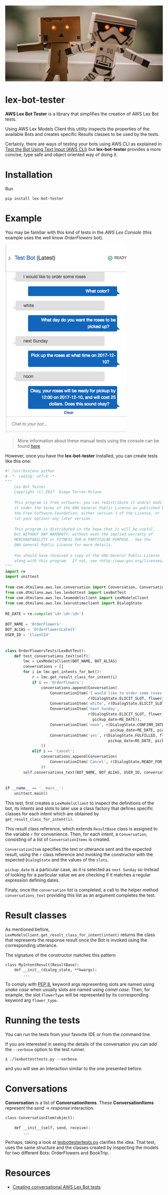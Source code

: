 ![banner](https://raw.githubusercontent.com/dtmilano/lex-bot-tester/master/images/pexels-photo-595804-wide.jpeg)

# lex-bot-tester
**AWS Lex Bot Tester** is a library that simplifies the creation of AWS Lex Bot tests.

Using AWS Lex Models Client this utility inspects the properties of the available Bots and creates specific Results classes to be used by the tests.

Certainly, there are ways of testing your bots using AWS CLI as explained in [Test the Bot Using Text Input (AWS CLI)](http://docs.aws.amazon.com/lex/latest/dg/gs-create-test-text.html) but **lex-bot-tester** provides a more concise, type safe and object oriented way of doing it.

# Installation
Run

    pip install lex-bot-tester
    

# Example
You may be familiar with this kind of tests in the *AWS Lex Console* (this example uses the well know *OrderFlowers* bot).

![test-bot](https://raw.githubusercontent.com/dtmilano/lex-bot-tester/master/images/test-bot.png)

> More information about these manual tests using the console can be found [here](http://docs.aws.amazon.com/lex/latest/dg/gs2-build-and-test.html)

However, once you have the **lex-bot-tester** installed, you can create tests like this one:

```python
#! /usr/bin/env python
# -*- coding: utf-8 -*-
"""
    Lex Bot Tester
    Copyright (C) 2017  Diego Torres Milano

    This program is free software: you can redistribute it and/or modify
    it under the terms of the GNU General Public License as published by
    the Free Software Foundation, either version 3 of the License, or
    (at your option) any later version.

    This program is distributed in the hope that it will be useful,
    but WITHOUT ANY WARRANTY; without even the implied warranty of
    MERCHANTABILITY or FITNESS FOR A PARTICULAR PURPOSE.  See the
    GNU General Public License for more details.

    You should have received a copy of the GNU General Public License
    along with this program.  If not, see <http://www.gnu.org/licenses/>.
"""
import re
import unittest

from com.dtmilano.aws.lex.conversation import Conversation, ConversationItem
from com.dtmilano.aws.lex.lexbottest import LexBotTest
from com.dtmilano.aws.lex.lexmodelsclient import LexModelsClient
from com.dtmilano.aws.lex.lexruntimeclient import DialogState

RE_DATE = re.compile('\d+-\d+-\d+')

BOT_NAME = 'OrderFlowers'
BOT_ALIAS = 'OrderFlowersLatest'
USER_ID = 'ClientId'


class OrderFlowersTests(LexBotTest):
    def test_conversations_text(self):
        lmc = LexModelsClient(BOT_NAME, BOT_ALIAS)
        conversations = []
        for i in lmc.get_intents_for_bot():
            r = lmc.get_result_class_for_intent(i)
            if i == 'OrderFlowers':
                conversations.append(Conversation(
                    ConversationItem('I would like to order some roses',
                                     r(DialogState.ELICIT_SLOT, flower_type='roses')),
                    ConversationItem('white', r(DialogState.ELICIT_SLOT, flower_type='roses', flower_color='white')),
                    ConversationItem('next Sunday',
                                     r(DialogState.ELICIT_SLOT, flower_type='roses', flower_color='white',
                                       pickup_date=RE_DATE)),
                    ConversationItem('noon', r(DialogState.CONFIRM_INTENT, flower_type='roses', flower_color='white',
                                               pickup_date=RE_DATE, pickup_time='12:00')),
                    ConversationItem('yes', r(DialogState.FULFILLED, flower_type='roses', flower_color='white',
                                              pickup_date=RE_DATE, pickup_time='12:00')),
                ))
            elif i == 'Cancel':
                conversations.append(Conversation(
                    ConversationItem('Cancel', r(DialogState.READY_FOR_FULFILLMENT))
                ))
        self.conversations_text(BOT_NAME, BOT_ALIAS, USER_ID, conversations)


if __name__ == '__main__':
    unittest.main()
```

This test, first creates a `LexModelsClient` to inspect the definitions of the bot, its intents and slots to later use a class factory that defines specific classes for each intent which are obtained by `get_result_class_for_intent(i)`.

This result class reference, which extends `ResultBase` class is assigned to the variable `r` for convenience. Then, for each intent, a `Conversation`, consisting of a list of `ConversationItems` is created.

`ConversationItem` specifies the text or utterance sent and the expected result, using the `r` class reference and invoking the constructor with the expected `DialogState` and the values of the `slots`.

`pickup_date` is a particular case, as it is selected as `next Sunday` so instead of looking for a particular value we are checking if it matches a regular expression defining dates.

Finaly, once the `conversation` list is completed, a call to the helper method `conversations_text` providing this list as an argument completes the test.

# Result classes
As mentioned before, `LexModelsClient.get_result_class_for_intent(intent)` returns the class that represents the response result once the Bot is invoked using the corresponding utterance.

The signature of the constructor matches this pattern

    class MyIntentResult(ResultBase):
        def __init__(dialog_state, **kwargs):
            ...
            

To comply with [PEP 8](https://www.python.org/dev/peps/pep-0008/#prescriptive-naming-conventions), keyword args representing slots are named using *snake case* when usually slots are named using *camel case*. Then, for example, the slot `FlowerType` will be represented by its corresponding keyword arg `flower_type`.

# Running the tests
You can run the tests from your favorite IDE or from the command line.

If you are interested in seeing the details of the conversation you can add the `--verbose` option to the test runner.

```
$ ./lexbottesttests.py --verbose
```

and you will see an interaction similar to the one presented before.



# Conversations
**Conversation** is a list of **ConversationItems**. These **ConversationItems** represent the *send* -> *response* interaction. 

    class ConversationItem(object):
        
        def __init__(self, send, receive):
            ...

Perhaps, taking a look at [lexbottestertests.py](https://github.com/dtmilano/lex-bot-tester/blob/master/tests/com/dtmilano/aws/lex/lexbottesttests.py) clarifies the idea. That test, uses the same structure and the classes created by inspecting the models for two different Bots: OrderFlowers and BookTrip.

# Resources
* [Creating conversational AWS Lex Bot tests](https://medium.com/@dtmilano/creating-conversational-aws-lex-bot-tests-da84a83fe688)
